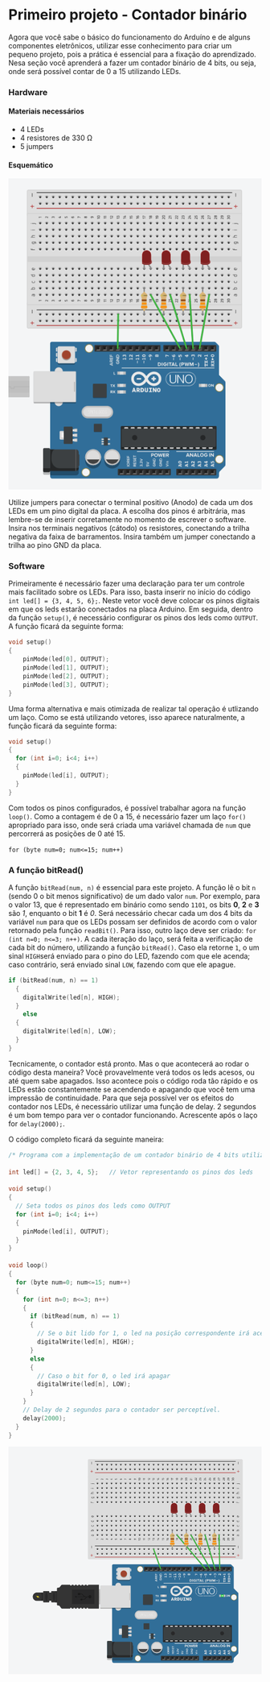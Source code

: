 # Primeiro projeto - Contador binário

Agora que você sabe o básico do funcionamento do Arduíno e de alguns componentes eletrônicos, utilizar esse conhecimento para criar um pequeno projeto, pois a prática é essencial para a fixação do aprendizado. Nesa seção você aprenderá a fazer um contador binário de 4 bits, ou seja, onde será possível contar de 0 a 15 utilizando LEDs. 

### Hardware
#### Materiais necessários
+ 4 LEDs 
+ 4 resistores de 330 Ω
+ 5 jumpers

#### Esquemático
![Esquemático do projeto](./images/contador-binario.png)

Utilize jumpers para conectar o terminal positivo (Anodo) de cada um dos LEDs em um pino digital da placa. A escolha dos pinos é arbitrária, mas lembre-se de inserir corretamente no momento de escrever o software. 
Insira nos terminais negativos (cátodo) os resistores, conectando a trilha negativa da faixa de barramentos. Insira também um jumper conectando a trilha ao pino GND da placa. 

### Software

Primeiramente é necessário fazer uma declaração para ter um controle mais facilitado sobre os LEDs. Para isso, basta inserir no início do código `int led[] = {3, 4, 5, 6};`. Neste vetor você deve colocar os pinos digitais em que os leds estarão conectados na placa Arduino.
Em seguida, dentro da função `setup()`, é necessário configurar os pinos dos leds como `OUTPUT`. A função ficará da seguinte forma:
```C
void setup()
{
    pinMode(led[0], OUTPUT);
    pinMode(led[1], OUTPUT);
    pinMode(led[2], OUTPUT);
    pinMode(led[3], OUTPUT);
}
```
Uma forma alternativa e mais otimizada de realizar tal operação é utlizando um laço. Como se está utilizando vetores, isso aparece naturalmente, a função ficará da seguinte forma:
```C
void setup()
{
  for (int i=0; i<4; i++)
  {
    pinMode(led[i], OUTPUT);
  }
}
```
Com todos os pinos configurados, é possível trabalhar agora na função `loop()`. Como a contagem é de 0 a 15, é necessário fazer um laço `for()` apropriado para isso, onde será criada uma variável chamada de `num` que percorrerá as posições de 0 até 15.

  `for (byte num=0; num<=15; num++)`

### A função bitRead()
A função `bitRead(num, n)` é essencial para este projeto. A função lê o bit `n` (sendo 0 o bit menos significativo) de um dado valor `num`. Por exemplo, para o valor 13, que é representado em binário como sendo `1101`, os bits __0__, __2__ e __3__ são *1*, enquanto o bit __1__ é *0*. 
Será necessário checar cada um dos 4 bits da variável `num` para que os LEDs possam ser definidos de acordo com o valor retornado pela função `readBit()`. Para isso, outro laço deve ser criado: `for (int n=0; n<=3; n++)`. A cada iteração do laço, será feita a verificação de cada bit do número, utilizando a função `bitRead()`. Caso ela retorne `1`, o um sinal `HIGH`será enviado para o pino do LED, fazendo com que ele acenda; caso contrário, será enviado sinal `LOW`, fazendo com que ele apague.

```C
if (bitRead(num, n) == 1)   
  {
    digitalWrite(led[n], HIGH);
  }
    else
  {
    digitalWrite(led[n], LOW);
  }
}

```
Tecnicamente, o contador está pronto. Mas o que acontecerá ao rodar o código desta maneira? Você provavelmente verá todos os leds acesos, ou até quem sabe apagados. Isso acontece pois o código roda tão rápido e os LEDs estão constantemente se acendendo e apagando que você tem uma impressão de continuidade. Para que seja possível ver os efeitos do contador nos LEDs, é necessário utilizar uma função de delay. 2 segundos é um bom tempo para ver o contador funcionando. Acrescente após o laço for `delay(2000);`.

O código completo ficará da seguinte maneira: 


``` C
/* Programa com a implementação de um contador binário de 4 bits utilizando LEDs */

int led[] = {2, 3, 4, 5};   // Vetor representando os pinos dos leds

void setup()
{
  // Seta todos os pinos dos leds como OUTPUT
  for (int i=0; i<4; i++)
  {
    pinMode(led[i], OUTPUT);
  }
}

void loop()
{    
  for (byte num=0; num<=15; num++)
  {
    for (int n=0; n<=3; n++)
    {    
      if (bitRead(num, n) == 1)   
      {
        // Se o bit lido for 1, o led na posição correspondente irá acender
        digitalWrite(led[n], HIGH);
      }
      else
      {
        // Caso o bit for 0, o led irá apagar
        digitalWrite(led[n], LOW);
      }
    }
    // Delay de 2 segundos para o contador ser perceptível.
    delay(2000);
  }
}
```

![Projeto em funcionamento](./images/contador-binario.gif)
